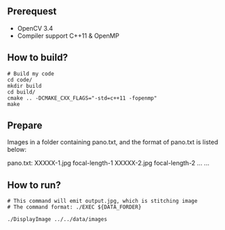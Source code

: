 ## Prerequest

- OpenCV 3.4
- Compiler support C++11 & OpenMP

## How to build?

```
# Build my code
cd code/
mkdir build
cd build/
cmake .. -DCMAKE_CXX_FLAGS="-std=c++11 -fopenmp"
make
```

## Prepare

Images in a folder containing pano.txt, and the format of pano.txt is listed below:

pano.txt:
XXXXX-1.jpg focal-length-1
XXXXX-2.jpg focal-length-2
...
...

## How to run?

```
# This command will emit output.jpg, which is stitching image
# The command format: ./EXEC ${DATA_FORDER}

./DisplayImage ../../data/images
```
